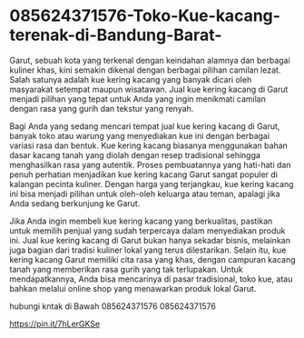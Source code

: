 # 085624371576-Toko-Kue-kacang-terenak-di-Bandung-Barat-
Garut, sebuah kota yang terkenal dengan keindahan alamnya dan berbagai kuliner khas, kini semakin dikenal dengan berbagai pilihan camilan lezat. Salah satunya adalah kue kering kacang yang banyak dicari oleh masyarakat setempat maupun wisatawan. Jual kue kering kacang di Garut menjadi pilihan yang tepat untuk Anda yang ingin menikmati camilan dengan rasa yang gurih dan tekstur yang renyah. 

Bagi Anda yang sedang mencari tempat jual kue kering kacang di Garut, banyak toko atau warung yang menyediakan kue ini dengan berbagai variasi rasa dan bentuk. Kue kering kacang biasanya menggunakan bahan dasar kacang tanah yang diolah dengan resep tradisional sehingga menghasilkan rasa yang autentik. Proses pembuatannya yang hati-hati dan penuh perhatian menjadikan kue kering kacang Garut sangat populer di kalangan pecinta kuliner. Dengan harga yang terjangkau, kue kering kacang ini bisa menjadi pilihan untuk oleh-oleh keluarga atau teman, apalagi jika Anda sedang berkunjung ke Garut. 

Jika Anda ingin membeli kue kering kacang yang berkualitas, pastikan untuk memilih penjual yang sudah terpercaya dalam menyediakan produk ini. Jual kue kering kacang di Garut bukan hanya sekadar bisnis, melainkan juga bagian dari tradisi kuliner lokal yang terus dilestarikan. Selain itu, kue kering kacang Garut memiliki cita rasa yang khas, dengan campuran kacang tanah yang memberikan rasa gurih yang tak terlupakan. Untuk mendapatkannya, Anda bisa mencarinya di pasar tradisional, toko kue, atau bahkan melalui online shop yang menawarkan produk lokal Garut. 

hubungi kntak di Bawah
085624371576
085624371576

https://pin.it/7hLerGKSe
